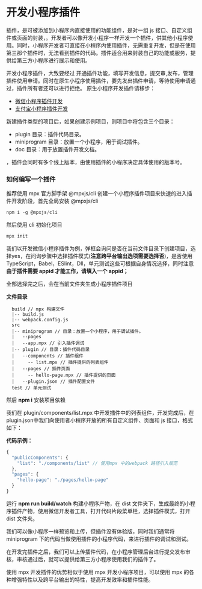 # 开发小程序插件

插件，是可被添加到小程序内直接使用的功能组件，是对一组 js 接口、自定义组件或页面的封装，。开发者可以像开发小程序一样开发一个插件，供其他小程序使用。同时，小程序开发者可直接在小程序内使用插件，无需重复开发，但是在使用第三那个插件时，无法看到插件的代码。插件适合用来封装自己的功能或服务，提供给第三方小程序进行展示和使用。

开发小程序插件，大致要经过 开通插件功能，填写开发信息，提交审,发布，管理插件使用申请。同时在原生小程序使用插件，要先发出插件申请，等待使用申请通过，插件所有者还可以进行拒绝。
原生小程序开发插件请移步：
 * [微信小程序插件开发](https://developers.weixin.qq.com/miniprogram/dev/framework/plugin/development.html) 
* [支付宝小程序插件开发](https://opendocs.alipay.com/mini/plugin/create-plugin)

新建插件类型的项目后，如果创建示例项目，则项目中将包含三个目录：

* plugin 目录：插件代码目录。
* miniprogram 目录：放置一个小程序，用于调试插件。
* doc 目录：用于放置插件开发文档。

，插件会同时有多个线上版本，由使用插件的小程序决定具体使用的版本号。


### 如何编写一个插件

推荐使用 mpx 官方脚手架 @mpxjs/cli 创建一个小程序插件项目来快速的进入插件开发阶段，首先全局安装 @mpxjs/cli

```js
npm i -g @mpxjs/cli
```

然后使用 cli 初始化项目

```js
mpx init
```

我们以开发微信小程序插件为例，弹框会询问是否在当前文件目录下创建项目，选择yes，在问询步骤中选择插件模式(**注意跨平台输出选项需要选择否**)，是否使用 TypeScript，Babel，ESlint，Dll，单元测试这些可根据自身情况选择，同时注意**由于插件需要 appid 才能工作，请填入一个 appid；**

全部选择完之后，会在当前文件夹生成小程序插件项目

**文件目录**
```
  build // mpx 构建文件
  |-- build.js 
  |-- webpack.config.js
  src
  |-- miniprogram // 目录：放置一个小程序，用于调试插件。
  |   --pages
  |   --app.mpx // 引入插件调试
  |-- plugin // 目录：插件代码目录
  |   --components // 插件组件
  |     -- list.mpx // 插件提供的列表组件
  |   --pages // 插件页面
  |     -- hello-page.mpx // 插件提供的页面
  |   --plugin.json // 插件配置文件
  test // 单元测试
  ```

然后 **npm i**  安装项目依赖

我们在 plugin/components/list.mpx 中开发插件中的列表组件，开发完成后，在plugin.json中我们向使用者小程序开放的所有自定义组件、页面和 js 接口，格式如下：

**代码示例：**

```js
{
  "publicComponents": {
    "list": "./components/list" // 使用mpx 中的webpack 路径引入规范
  },
  "pages": {
    "hello-page": "./pages/hello-page"
  }
}
 ```

运行 **npm run build/watch** 构建小程序产物，在 dist 文件夹下，生成最终的小程序插件产物，使用微信开发者工具，打开代码片段菜单栏，选择插件模式，打开 dist 文件夹。

我们可以像小程序一样预览和上传，但插件没有体验版，同时我们通常将 miniprogram 下的代码当做使用插件的小程序代码，来进行插件的调试和测试。

在开发完插件之后，我们可以上传插件代码，在小程序管理后台进行提交发布审核，审核通过后，就可以提供给第三方小程序使用我们的插件了。

使用 mpx 开发插件的优势相似于使用 mpx 开发小程序项目，可以使用 mpx 的各种增强特性以及跨平台输出的特性，提高开发效率和插件性能。

